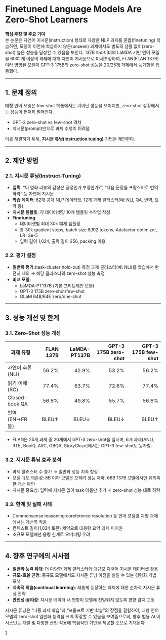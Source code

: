 # Finetuned Language Models Are Zero-Shot Learners

**핵심 주장 및 주요 기여**  
본 논문은 자연어 지시문(instruction) 형태로 다양한 NLP 과제를 혼합(finetuning) 학습하면, 모델이 이전에 학습하지 않은(unseen) 과제에서도 별도의 샘플 없이(zero-shot) 높은 성능을 달성할 수 있음을 보인다. 137B 파라미터의 LaMDA 기반 언어 모델을 60여 개 이상의 과제에 대해 자연어 지시문으로 미세조정하여, FLAN(FLAN 137B)이라 명명된 모델이 GPT-3 175B의 zero-shot 성능을 20/25개 과제에서 능가함을 입증했다.

***

## 1. 문제 정의  
대형 언어 모델은 few-shot 학습에서는 뛰어난 성능을 보이지만, zero-shot 상황에서는 성능이 현저히 떨어진다.  
- GPT-3 zero-shot vs few-shot 격차  
- 지시문(prompt)만으로 과제 수행이 어려움  

이를 해결하기 위해, **지시문 튜닝(instruction tuning)** 기법을 제안한다.

***

## 2. 제안 방법  
### 2.1. 지시문 튜닝(Instruct-Tuning)  
- **입력**: “이 영화 리뷰의 감성은 긍정인가 부정인가?”, “다음 문장을 프랑스어로 번역하라” 등 자연어 지시문  
- **학습 데이터**: 62개 공개 NLP 데이터셋, 12개 과제 클러스터(예: NLI, QA, 번역, 요약 등)  
- **지시문 템플릿**: 각 데이터셋당 10개 템플릿 수작업 작성  
- **Finetuning**:  
  -  데이터셋별 최대 30k 예제 샘플링  
  -  총 30k gradient steps, batch size 8,192 tokens, Adafactor optimizer, LR=3e-5  
  -  입력 길이 1,024, 출력 길이 256, packing 이용  

### 2.2. 평가 설정  
- **일반화 평가**:(task-cluster hold-out) 특정 과제 클러스터(예: NLI)를 학습에서 완전히 제외 → 해당 클러스터의 zero-shot 성능 측정  
- **비교 모델**:  
  -  LaMDA-PT137B (기본 프리트레인 모델)  
  -  GPT-3 175B zero-shot/few-shot  
  -  GLaM 64B/64E zero/one-shot  

***

## 3. 성능 개선 및 한계  
### 3.1. Zero-Shot 성능 개선  
| 과제 유형           | FLAN 137B | LaMDA-PT137B | GPT-3 175B zero-shot | GPT-3 175B few-shot |
|-------------------|---------:|------------:|--------------------:|-------------------:|
| 자연어 추론 (NLI)   | 56.2%    | 42.9%       | 53.2%               | 56.2%              |
| 읽기 이해 (RC)      | 77.4%    | 63.7%       | 72.6%               | 77.4%              |
| Closed-book QA    | 56.6%    | 49.8%       | 55.7%               | 56.6%              |
| 번역 (EN→FR 등)    | BLEU↑    | BLEU↓       | BLEU↓               | BLEU↑              |

- FLAN은 25개 과제 중 20개에서 GPT-3 zero-shot을 앞서며, 6개 과제(ANLI, RTE, BoolQ, ARC, OBQA, StoryCloze)에서는 GPT-3 few-shot도 능가함.  

### 3.2. 지시문 튜닝 효과 분석  
- 과제 클러스터 수 증가 → 일반화 성능 지속 향상  
- 모델 규모 의존성: 8B 이하 모델은 오히려 성능 저하, 68B·137B 모델에서만 유의미한 개선 확인  
- 지시문 중요성: 입력에 지시문 없이 task 이름만 추가 시 zero-shot 성능 대폭 하락  

### 3.3. 한계 및 실패 사례  
- Commonsense reasoning·coreference resolution 등 언어 모델링 지향 과제에서는 개선폭 작음  
- 컨텍스트 길이(1,024 토큰) 제약으로 대용량 요약 과제 미지원  
- 소규모 모델에선 용량 한계로 오버피팅 우려  

***

## 4. 향후 연구에의 시사점  
- **일반화 능력 확대**: 더 다양한 과제 클러스터와 대규모 다국어 지시문 데이터셋 활용  
- **규모-효율 균형**: 중규모 모델에서도 지시문 튜닝 이점을 살릴 수 있는 경량화 기법 모색  
- **지속적 학습(continual learning)**: 새롭게 등장하는 과제에 대한 순차적 지시문 튜닝 전략  
- **안전성·윤리성**: 지시문 데이터 내 편향이 모델에 전달되지 않도록 편향 감지·교정  

지시문 튜닝은 “다중 과제 학습”과 “프롬프트 기반 학습”의 장점을 결합하여, 대형 언어 모델의 zero-shot 일반화 능력을 크게 확장할 수 있음을 보여줌으로써, 향후 범용 AI 어시스턴트 개발 및 다양한 산업 적용에 핵심적인 기반을 제공할 것으로 기대된다.

[1](https://ppl-ai-file-upload.s3.amazonaws.com/web/direct-files/attachments/22370781/8e914468-3422-45f5-8568-f68a4e4ccda6/2109.01652v5.pdf)
